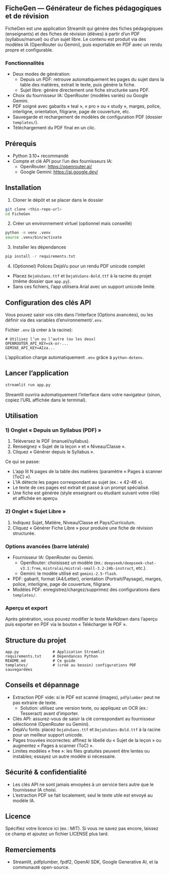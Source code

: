 ## FicheGen — Générateur de fiches pédagogiques et de révision

FicheGen est une application Streamlit qui génère des fiches pédagogiques (enseignants) et des fiches de révision (élèves) à partir d’un PDF (syllabus/manuel) ou d’un sujet libre. Le contenu est produit via des modèles IA (OpenRouter ou Gemini), puis exportable en PDF avec un rendu propre et configurable.

### Fonctionnalités
- Deux modes de génération:
	- Depuis un PDF: retrouve automatiquement les pages du sujet dans la table des matières, extrait le texte, puis génère la fiche.
	- Sujet libre: génère directement une fiche structurée sans PDF.
- Choix du fournisseur IA: OpenRouter (modèles variés) ou Google Gemini.
- PDF soigné avec gabarits « teal », « pro » ou « study », marges, police, interligne, orientation, filigrane, page de couverture, etc.
- Sauvegarde et rechargement de modèles de configuration PDF (dossier `templates/`).
- Téléchargement du PDF final en un clic.

## Prérequis
- Python 3.10+ recommandé
- Compte et clé API pour l’un des fournisseurs IA:
	- OpenRouter: https://openrouter.ai/
	- Google Gemini: https://ai.google.dev/

## Installation
1) Cloner le dépôt et se placer dans le dossier
```bash
git clone <this-repo-url>
cd FicheGen
```

2) Créer un environnement virtuel (optionnel mais conseillé)
```bash
python -m venv .venv
source .venv/bin/activate
```

3) Installer les dépendances
```bash
pip install -r requirements.txt
```

4) (Optionnel) Polices DejaVu pour un rendu PDF unicode complet
- Placez `DejaVuSans.ttf` et `DejaVuSans-Bold.ttf` à la racine du projet (même dossier que `app.py`).
- Sans ces fichiers, l’app utilisera Arial avec un support unicode limité.

## Configuration des clés API
Vous pouvez saisir vos clés dans l’interface (Options avancées), ou les définir via des variables d’environnement/`.env`.

Fichier `.env` (à créer à la racine):
```env
# Utilisez l’un ou l’autre (ou les deux)
OPENROUTER_API_KEY=sk-or-...
GEMINI_API_KEY=AIza...
```
L’application charge automatiquement `.env` grâce à `python-dotenv`.

## Lancer l’application
```bash
streamlit run app.py
```
Streamlit ouvrira automatiquement l’interface dans votre navigateur (sinon, copiez l’URL affichée dans le terminal).

## Utilisation
### 1) Onglet « Depuis un Syllabus (PDF) »
1. Téléversez le PDF (manuel/syllabus).  
2. Renseignez « Sujet de la leçon » et « Niveau/Classe ».  
3. Cliquez « Générer depuis le Syllabus ».

Ce qui se passe:
- L’app lit N pages de la table des matières (paramètre « Pages à scanner (ToC) »).  
- L’IA détecte les pages correspondant au sujet (ex.: « 42-46 »).  
- Le texte de ces pages est extrait et passé à un prompt spécialisé.  
- Une fiche est générée (style enseignant ou étudiant suivant votre rôle) et affichée en aperçu.

### 2) Onglet « Sujet Libre »
1. Indiquez Sujet, Matière, Niveau/Classe et Pays/Curriculum.  
2. Cliquez « Générer Fiche Libre » pour produire une fiche de révision structurée.

### Options avancées (barre latérale)
- Fournisseur IA: OpenRouter ou Gemini.  
	- OpenRouter: choisissez un modèle (ex.: `deepseek/deepseek-chat-v3.1:free`, `mistralai/mistral-small-3.2-24b-instruct`, etc.).
	- Gemini: le modèle utilisé est `gemini-2.5-flash`.
- PDF: gabarit, format (A4/Letter), orientation (Portrait/Paysage), marges, police, interligne, page de couverture, filigrane.  
- Modèles PDF: enregistrez/chargez/supprimez des configurations dans `templates/`.

### Aperçu et export
Après génération, vous pouvez modifier le texte Markdown dans l’aperçu puis exporter en PDF via le bouton « Télécharger le PDF ».

## Structure du projet
```
app.py               # Application Streamlit
requirements.txt     # Dépendances Python
README.md            # Ce guide
templates/           # (créé au besoin) configurations PDF sauvegardées
```

## Conseils et dépannage
- Extraction PDF vide: si le PDF est scanné (images), `pdfplumber` peut ne pas extraire de texte.  
	- Solution: utilisez une version texte, ou appliquez un OCR (ex.: Tesseract) avant d’importer.
- Clés API: assurez-vous de saisir la clé correspondant au fournisseur sélectionné (OpenRouter ou Gemini).  
- DejaVu fonts: placez `DejaVuSans.ttf` et `DejaVuSans-Bold.ttf` à la racine pour un meilleur support unicode.  
- Pages trouvées incorrectes: affinez le libellé du « Sujet de la leçon » ou augmentez « Pages à scanner (ToC) ».
- Limites modèles « free »: les files gratuites peuvent être lentes ou instables; essayez un autre modèle si nécessaire.

## Sécurité & confidentialité
- Les clés API ne sont jamais envoyées à un service tiers autre que le fournisseur IA choisi.  
- L’extraction PDF se fait localement; seul le texte utile est envoyé au modèle IA.

## Licence
Spécifiez votre licence ici (ex.: MIT). Si vous ne savez pas encore, laissez ce champ et ajoutez un fichier LICENSE plus tard.

## Remerciements
- Streamlit, pdfplumber, fpdf2, OpenAI SDK, Google Generative AI, et la communauté open-source.
